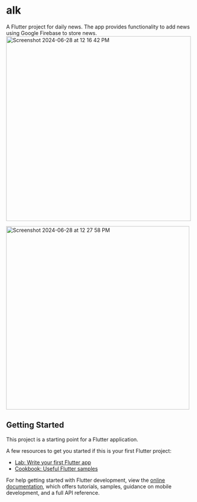 # alk

A Flutter project for daily news. The app provides functionality to add news using Google Firebase to store news. 
<img width="499" alt="Screenshot 2024-06-28 at 12 16 42 PM" src="https://github.com/aniketjohri23/alk_news/assets/73753201/7476fc2a-ab4c-46ba-8a58-d293f53e9050">


<img width="495" alt="Screenshot 2024-06-28 at 12 27 58 PM" src="https://github.com/aniketjohri23/alk_news/assets/73753201/be99e302-408a-471e-ba04-1f6743053257">

## Getting Started

This project is a starting point for a Flutter application.

A few resources to get you started if this is your first Flutter project:

- [Lab: Write your first Flutter app](https://docs.flutter.dev/get-started/codelab)
- [Cookbook: Useful Flutter samples](https://docs.flutter.dev/cookbook)

For help getting started with Flutter development, view the
[online documentation](https://docs.flutter.dev/), which offers tutorials,
samples, guidance on mobile development, and a full API reference.
